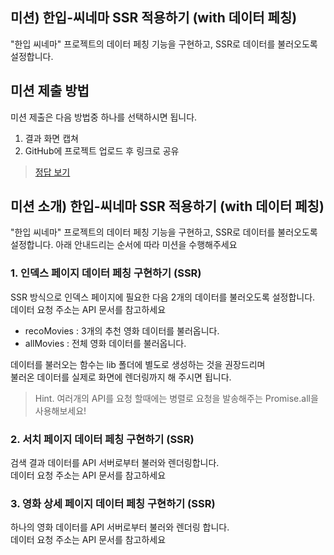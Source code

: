 ## 미션) 한입-씨네마 SSR 적용하기 (with 데이터 페칭)

"한입 씨네마" 프로젝트의 데이터 페칭 기능을 구현하고, SSR로 데이터를 불러오도록 설정합니다.

## 미션 제출 방법

미션 제출은 다음 방법중 하나를 선택하시면 됩니다.

1. 결과 화면 캡쳐
2. GitHub에 프로젝트 업로드 후 링크로 공유

> [정답 보기](https://github.com/winterlood/onebite-next-challenge/blob/main/missions/day06/mission/answer)

## 미션 소개) 한입-씨네마 SSR 적용하기 (with 데이터 페칭)

"한입 씨네마" 프로젝트의 데이터 페칭 기능을 구현하고, SSR로 데이터를 불러오도록 설정합니다.
아래 안내드리는 순서에 따라 미션을 수행해주세요

### 1. 인덱스 페이지 데이터 페칭 구현하기 (SSR)

SSR 방식으로 인덱스 페이지에 필요한 다음 2개의 데이터를 불러오도록 설정합니다.  
데이터 요청 주소는 API 문서를 참고하세요

- recoMovies : 3개의 추천 영화 데이터를 불러옵니다.
- allMovies : 전체 영화 데이터를 불러옵니다.

데이터를 불러오는 함수는 lib 폴더에 별도로 생성하는 것을 권장드리며  
불러온 데이터를 실제로 화면에 렌더링까지 해 주시면 됩니다.

> Hint. 여러개의 API를 요청 할때에는 병렬로 요청을 발송해주는 Promise.all을 사용해보세요!

### 2. 서치 페이지 데이터 페칭 구현하기 (SSR)

검색 결과 데이터를 API 서버로부터 불러와 렌더링합니다.  
데이터 요청 주소는 API 문서를 참고하세요

### 3. 영화 상세 페이지 데이터 페칭 구현하기 (SSR)

하나의 영화 데이터를 API 서버로부터 불러와 렌더링 합니다.  
데이터 요청 주소는 API 문서를 참고하세요
